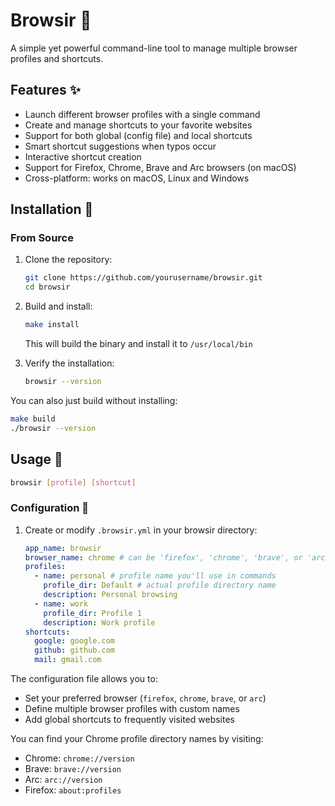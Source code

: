 # Browsir 🎩

A simple yet powerful command-line tool to manage multiple browser profiles and shortcuts.

## Features ✨

- Launch different browser profiles with a single command
- Create and manage shortcuts to your favorite websites
- Support for both global (config file) and local shortcuts
- Smart shortcut suggestions when typos occur
- Interactive shortcut creation
- Support for Firefox, Chrome, Brave and Arc browsers (on macOS)
- Cross-platform: works on macOS, Linux and Windows

## Installation 🚀

### From Source

1. Clone the repository:

   ```bash
   git clone https://github.com/yourusername/browsir.git
   cd browsir
   ```

2. Build and install:

   ```bash
   make install
   ```

   This will build the binary and install it to `/usr/local/bin`

3. Verify the installation:
   ```bash
   browsir --version
   ```

You can also just build without installing:

```bash
make build
./browsir --version
```

## Usage 📖

```bash
browsir [profile] [shortcut]
```

### Configuration 🔧

1. Create or modify `.browsir.yml` in your browsir directory:
   ```yaml
   app_name: browsir
   browser_name: chrome # can be 'firefox', 'chrome', 'brave', or 'arc'
   profiles:
     - name: personal # profile name you'll use in commands
       profile_dir: Default # actual profile directory name
       description: Personal browsing
     - name: work
       profile_dir: Profile 1
       description: Work profile
   shortcuts:
     google: google.com
     github: github.com
     mail: gmail.com
   ```

The configuration file allows you to:

- Set your preferred browser (`firefox`, `chrome`, `brave`, or `arc`)
- Define multiple browser profiles with custom names
- Add global shortcuts to frequently visited websites

You can find your Chrome profile directory names by visiting:

- Chrome: `chrome://version`
- Brave: `brave://version`
- Arc: `arc://version`
- Firefox: `about:profiles`
